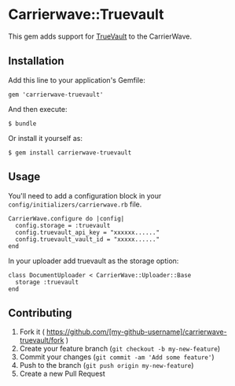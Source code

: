 # Carrierwave::Truevault

This gem adds support for [TrueVault](https://truevault.com) to the CarrierWave.

## Installation

Add this line to your application's Gemfile:

    gem 'carrierwave-truevault'

And then execute:

    $ bundle

Or install it yourself as:

    $ gem install carrierwave-truevault

## Usage

You'll need to add a configuration block in your ```
config/initializers/carrierwave.rb ``` file.

    CarrierWave.configure do |config|
      config.storage = :truevault
      config.truevault_api_key = "xxxxxx......"
      config.truevault_vault_id = "xxxxx......"
    end

In your uploader add truevault as the storage option:

    class DocumentUploader < CarrierWave::Uploader::Base
      storage :truevault
    end

## Contributing

1. Fork it ( https://github.com/[my-github-username]/carrierwave-truevault/fork )
2. Create your feature branch (`git checkout -b my-new-feature`)
3. Commit your changes (`git commit -am 'Add some feature'`)
4. Push to the branch (`git push origin my-new-feature`)
5. Create a new Pull Request
